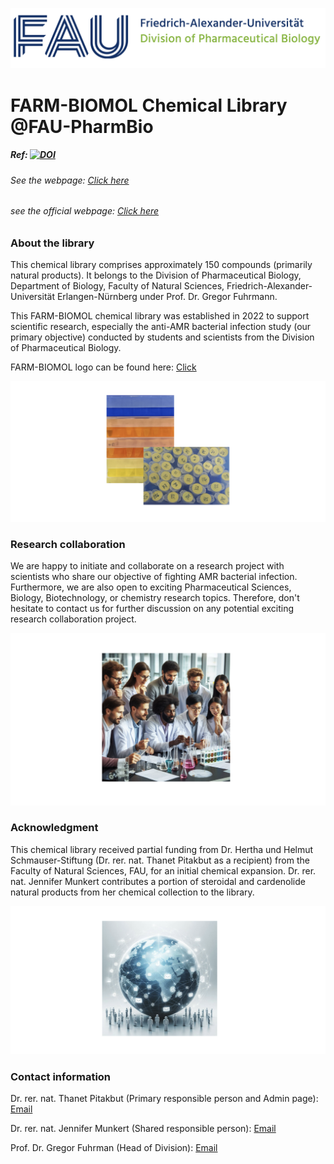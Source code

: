 ![](/logo/FAU-Pharmbio.png)

# FARM-BIOMOL Chemical Library @FAU-PharmBio


##### Ref: [![DOI](https://zenodo.org/badge/824564797.svg)](https://zenodo.org/doi/10.5281/zenodo.13380002)
###### *See the webpage: [Click here](https://thanetpi.github.io/FARM-BIOMOL/)*
###### *see the official webpage: [Click here](https://pharmbio-fau-erlangen.github.io/FARM-BIOMOL/)*



### About the library

This chemical library comprises approximately 150 compounds (primarily natural products). It belongs to the Division of Pharmaceutical Biology, Department of Biology, Faculty of Natural Sciences, Friedrich-Alexander-Universität Erlangen-Nürnberg under Prof. Dr. Gregor Fuhrmann.

This FARM-BIOMOL chemical library was established in 2022 to support scientific research, especially the anti-AMR bacterial infection study (our primary objective) conducted by students and scientists from the Division of Pharmaceutical Biology.


FARM-BIOMOL logo can be found here: [Click](/logo.md)

![](/logo/chemlib2.png)

### Research collaboration
We are happy to initiate and collaborate on a research project with scientists who share our objective of fighting AMR bacterial infection. Furthermore, we are also open to exciting Pharmaceutical Sciences, Biology, Biotechnology, or chemistry research topics. Therefore, don't hesitate to contact us for further discussion on any potential exciting research collaboration project.

![](logo/gen-ai-collaboration3.png)
### Acknowledgment
This chemical library received partial funding from Dr. Hertha und Helmut Schmauser-Stiftung (Dr. rer. nat. Thanet Pitakbut as a recipient) from the Faculty of Natural Sciences, FAU, for an initial chemical expansion. Dr. rer. nat. Jennifer Munkert contributes a portion of steroidal and cardenolide natural products from her chemical collection to the library.

![](logo/gen-ai-contact3.png)

### Contact information

Dr. rer. nat. Thanet Pitakbut (Primary responsible person and Admin page): [Email](mailto:thanet.pitakbut@fau.de)

Dr. rer. nat. Jennifer Munkert (Shared responsible person): [Email](mailto:jennifer.munkert@fau.de)

Prof. Dr. Gregor Fuhrman (Head of Division): [Email](mailto:gregor.fuhrmann@fau.de)


